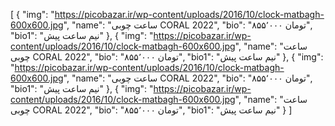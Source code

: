 [
  {
    "img": "https://picobazar.ir/wp-content/uploads/2016/10/clock-matbagh-600x600.jpg",
    "name": "ساعت چوبی CORAL 2022",
    "bio": "۸۵۵٬۰۰۰ تومان",
    "bio1": "نیم ساعت پیش"
  },
  {
    "img": "https://picobazar.ir/wp-content/uploads/2016/10/clock-matbagh-600x600.jpg",
    "name": "ساعت چوبی CORAL 2022",
    "bio": "۸۵۵٬۰۰۰ تومان",
    "bio1": "نیم ساعت پیش"
  },
  {
    "img": "https://picobazar.ir/wp-content/uploads/2016/10/clock-matbagh-600x600.jpg",
    "name": "ساعت چوبی CORAL 2022",
    "bio": "۸۵۵٬۰۰۰ تومان",
    "bio1": "نیم ساعت پیش"
  },
  {
    "img": "https://picobazar.ir/wp-content/uploads/2016/10/clock-matbagh-600x600.jpg",
    "name": "ساعت چوبی CORAL 2022",
    "bio": "۸۵۵٬۰۰۰ تومان",
    "bio1": "نیم ساعت پیش"
  }
]
